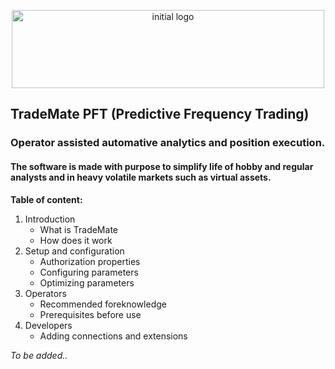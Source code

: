 <p align="center">
    <img src="https://skyinformatics.biz/images/TradeMateLogo.png" width="500" height="125" alt="initial logo"/>
</p>


## TradeMate PFT (Predictive Frequency Trading)
### Operator assisted automative analytics and position execution.

####  The software is made with purpose to simplify life of hobby and regular analysts and in heavy volatile markets such as virtual assets.

**Table of content:**
1. Introduction
    * What is TradeMate
    * How does it work
2. Setup and configuration
    * Authorization properties
    * Configuring parameters
    * Optimizing parameters
3. Operators
    * Recommended foreknowledge
    * Prerequisites before use
4. Developers
    * Adding connections and extensions
    

*To be added..*
